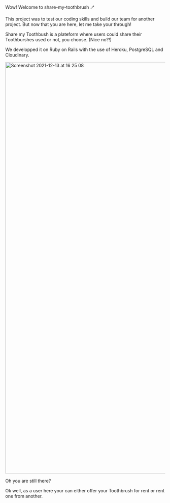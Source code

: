 Wow! Welcome to share-my-toothbrush 🪥 

This project was to test our coding skills and build our team for another project. But now that you are here, let me take your through!

Share my Toothbush is a plateform where users could share their Toothburshes used or not, you choose. (Nice no?!)

We developped it on Ruby on Rails with the use of Heroku, PostgreSQL and Cloudinary.

<img width="1292" alt="Screenshot 2021-12-13 at 16 25 08" src="https://user-images.githubusercontent.com/91282749/145839604-99067b0e-4965-4754-86e4-97dc6c5be815.png">


Oh you are still there? 

Ok well, as a user here your can either offer your Toothbrush for rent or rent one from another. 
